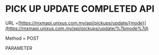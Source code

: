 # PICK UP UPDATE COMPLETED API

URL =[https://mxmapi.unixus.com.my/api/pickups/update/{mode}](https://mxmapi.unixus.com.my/api/pickups/update/%7bmode%7d)



Method = POST



PARAMETER

